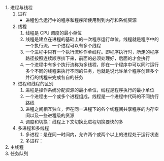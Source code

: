 <!--
 * @Descripttion: 
 * @version: 
 * @Author: Evildoer98
 * @Date: 2021-10-17 23:14:37
 * @LastEditors: Evildoer98
 * @LastEditTime: 2021-10-18 00:00:28
-->

1. 进程与线程
    1. 进程
        * 进程包含运行中的程序和程序所使用到到内存和系统资源
    2. 线程
        1. 线程是 CPU 调度的最小单位
        2. 线程是建立在进程的基础上的一次程序运行单位。线程就是程序中的一个执行流，一个进程可以有多个线程
        3. 一个进程中只有一个执行流称作单线程。即程序执行时，所走的程序路径按照连续顺序排下来，前面的必须处理好，后面的才会执行
        4. 一个进程中有多个执行流称为多线程，即在一个程序中可以同时运行多个不同的线程来执行不同的任务，也就是说允许单个程序创建多个并行的线程来完成各自的任务
    3. 进程和线程的区别
        1. 进程是操作系统分配资源的最小单位，线程是程序执行的最小单位
        2. 一个进程由一个或多个进程组成，线程是一个进程中代码的不同执行路线
        3. 进程之间相互独立，但在同一进程下的各个线程间共享程序的内存空间以及一些进程级的资源
        4. 调度和切换：线程上下文切换比进程切换要快的多
    4. 多进程和多线程
        1. 多进程：是在同一时间内，允许两个或两个以上的进程处于运行状态
        2. 多进程：
2. 主线程
3. 任务队列